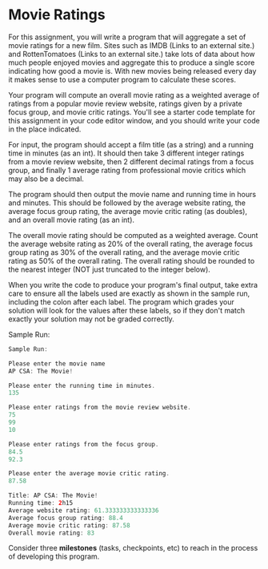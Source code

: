 # Movie Ratings

For this assignment, you will write a program that will aggregate a set of movie ratings for a new film. Sites such as IMDB (Links to an external site.) and RottenTomatoes (Links to an external site.) take lots of data about how much people enjoyed movies and aggregate this to produce a single score indicating how good a movie is. With new movies being released every day it makes sense to use a computer program to calculate these scores.

Your program will compute an overall movie rating as a weighted average of ratings from a popular movie review website, ratings given by a private focus group, and movie critic ratings. You'll see a starter code template for this assignment in your code editor window, and you should write your code in the place indicated.

For input, the program should accept a film title (as a string) and a running time in minutes (as an int). It should then take 3 different integer ratings from a movie review website, then 2 different decimal ratings from a focus group, and finally 1 average rating from professional movie critics which may also be a decimal.

The program should then output the movie name and running time in hours and minutes. This should be followed by the average website rating, the average focus group rating, the average movie critic rating (as doubles), and an overall movie rating (as an int).

The overall movie rating should be computed as a weighted average. Count the average website rating as 20% of the overall rating, the average focus group rating as 30% of the overall rating, and the average movie critic rating as 50% of the overall rating. The overall rating should be rounded to the nearest integer (NOT just truncated to the integer below).

When you write the code to produce your program's final output, take extra care to ensure all the labels used are exactly as shown in the sample run, including the colon after each label. The program which grades your solution will look for the values after these labels, so if they don't match exactly your solution may not be graded correctly.

Sample Run:
```java
Sample Run:

Please enter the movie name
AP CSA: The Movie!

Please enter the running time in minutes.
135

Please enter ratings from the movie review website.
75
99
10

Please enter ratings from the focus group.
84.5
92.3

Please enter the average movie critic rating.
87.58

Title: AP CSA: The Movie!
Running time: 2h15
Average website rating: 61.333333333333336
Average focus group rating: 88.4
Average movie critic rating: 87.58
Overall movie rating: 83
```


Consider three **milestones** (tasks, checkpoints, etc) to reach in the process of developing this program.
